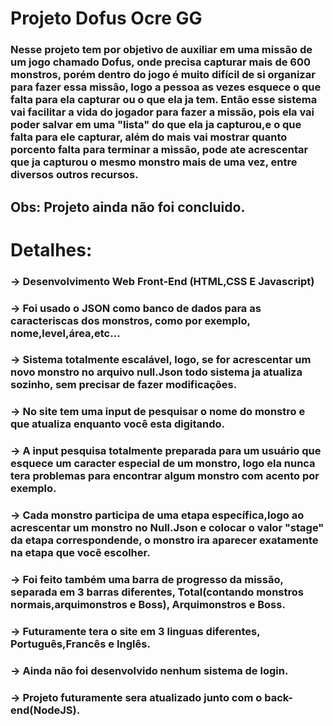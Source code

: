# Projeto Dofus Ocre GG

### Nesse projeto tem por objetivo de auxiliar em uma missão de um jogo chamado Dofus, onde precisa capturar mais de 600 monstros, porém dentro do jogo é muito difícil de si organizar para fazer essa missão, logo a pessoa as vezes esquece o que falta para ela capturar ou o que ela ja tem. Então esse sistema vai facilitar a vida do jogador para fazer a missão, pois ela vai poder salvar em uma "lista" do que ela ja capturou,e o que falta para ele capturar, além do mais vai mostrar quanto porcento falta para terminar a missão, pode ate acrescentar que ja capturou o mesmo monstro mais de uma vez, entre diversos outros recursos.
## Obs: Projeto ainda não foi concluido.
# Detalhes:

### → Desenvolvimento Web Front-End (HTML,CSS E Javascript)
### → Foi usado o JSON como banco de dados para as caracteriscas dos monstros, como por exemplo, nome,level,área,etc...
### → Sistema totalmente escalável, logo, se for acrescentar um novo monstro no arquivo null.Json todo sistema ja atualiza sozinho, sem precisar de fazer modificações.
### → No site tem uma input de pesquisar o nome do monstro e que atualiza enquanto você esta digitando.
### → A input pesquisa totalmente preparada para um usuário que esquece um caracter especial de um monstro, logo ela nunca tera problemas para encontrar algum monstro com acento por exemplo.
### → Cada monstro participa de uma etapa específica,logo ao acrescentar um monstro no Null.Json e colocar o valor "stage" da etapa correspondende, o monstro ira aparecer exatamente na etapa que você escolher.
### → Foi feito também uma barra de progresso da missão, separada em 3 barras diferentes, Total(contando monstros normais,arquimonstros e Boss), Arquimonstros e Boss.
### → Futuramente tera o site em 3 linguas diferentes, Português,Francês e Inglês.
### → Ainda não foi desenvolvido nenhum sistema de login.
### → Projeto futuramente sera atualizado junto com o back-end(NodeJS).